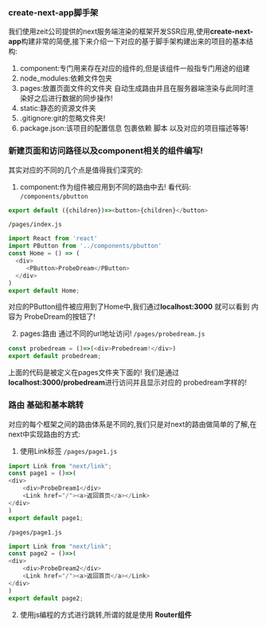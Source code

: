### create-next-app脚手架
我们使用zeit公司提供的next服务端渲染的框架开发SSR应用,使用**create-next-app**构建非常的简便,接下来介绍一下对应的基于脚手架构建出来的项目的基本结构:

1. component:专门用来存在对应的组件的,但是该组件一般指专门用途的组建
2. node_modules:依赖文件包夹
3. pages:放置页面文件的文件夹 自动生成路由并且在服务器端渲染与此同时渲染好之后进行数据的同步操作!
4. static:静态的资源文件夹
5. .gitignore:git的忽略文件夹!
6. package.json:该项目的配置信息 包裹依赖 脚本 以及对应的项目描述等等!

### 新建页面和访问路径以及component相关的组件编写!
其实对应的不同的几个点是值得我们深究的:
1. component:作为组件被应用到不同的路由中去! 看代码:
`/components/pbutton`
```js
export default ({children})=><button>{children}</button>
```
`/pages/index.js`
```js
import React from 'react'
import PButton from '../components/pbutton'
const Home = () => (
  <div>
     <PButton>ProbeDream</PButton> 
  </div>
)
export default Home;
```
对应的PButton组件被应用到了Home中,我们通过**localhost:3000** 就可以看到 内容为 ProbeDream的按钮了!


2. pages:路由 通过不同的url地址访问!
`/pages/probedream.js`
```js
const probedream = ()=>(<div>Probedream!</div>)
export default probedream;
```
上面的代码是被定义在pages文件夹下面的! 我们是通过**localhost:3000/probedream**进行访问并且显示对应的 probedream字样的!

### 路由 基础和基本跳转
对应的每个框架之间的路由体系是不同的,我们只是对next的路由做简单的了解,在next中实现路由的方式:
1. 使用Link标签
`/pages/page1.js`
```js
import Link from "next/link";
const page1 = ()=>(
<div>
    <div>ProbeDream1</div>
    <Link href="/"><a>返回首页</a></Link>
</div>
) 
export default page1;
```

`/pages/page1.js`
```js
import Link from "next/link";
const page2 = ()=>(
<div>
    <div>ProbeDream2</div>
    <Link href="/"><a>返回首页</a></Link>
</div>
) 
export default page2;
```



2. 使用js编程的方式进行跳转,所谓的就是使用 **Router组件**

